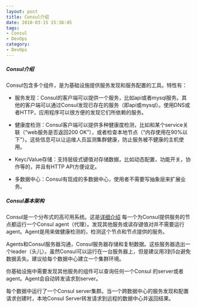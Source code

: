 ```yaml
---
layout: post
title: Consul介绍
date: 2018-03-15 15:38:45
tags:
- Consul
- DevOps
category:
- DevOps
---
```

##### Consul介绍

Consul包含多个组件，是为基础设施提供服务发现和服务配置的工具。特性有：

* 服务发现：Consul的客户端可以提供一个服务，比如api或者mysql服务。其他的客户端可以通过Consul发现已存在的服务（即api或mysql）。使用DNS或者HTTP，应用程序可以很方便的发现它们所依赖的服务。

* 健康度检测：Consul客户端可以提供多种健康度检测，比如和某个service关联（“web服务是否返回200 OK”），或者检查本地节点（“内存使用在90%以下”）。这些信息可以让运维人员监测集群健康，防止服务被不健康的主机使用。

* Keyc/Value存储：支持层级式键值对存储数据，比如动态配置，功能开关，协作等的，并且有HTTP API方便设定。

* 多数据中心：Consul有现成的多数据中心，使用者不需要写抽象层来扩展业务。

##### Consul基本架构

Consul是一个分布式的高可用系统。这是[详细介绍](https://www.consul.io/docs/internals/architecture.html)
每一个为Consul提供服务的节点都运行一个Consul agent（代理）。发现其他服务或读存键值对并不需要运行agent。Agent是用来做健康检测的，检测这个节点和节点提供的服务。

Agents和Consul服务器沟通，Consul服务器存储和复制数据。这些服务器选出一个leader（头儿）。虽然Consul可以运行在一台服务器上，但是建议用3到5台避免数据丢失。建议给每个数据中心建立一个集群环境。

你基础设施中需要发现其他服务的组件可以查询任何一个Consul 的server或者agent。Agent会自动转发请求到server。

每个数据中运行了一个Consul server集群。当一个跨数据中心的服务发现和配置请求创建时，本地Consul Server转发请求到远程的数据中心并返回结果。
